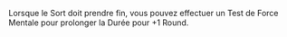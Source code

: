 Lorsque le Sort doit prendre fin, vous pouvez effectuer un Test de Force Mentale pour prolonger la Durée pour +1 Round.